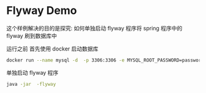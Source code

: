 # Flyway Demo
这个样例解决的目的是探究: 如何单独启动 flyway 程序将 spring 程序中的 flyway 刷到数据库中   

运行之前 首先使用 docker 启动数据库

```bash
docker run --name mysql -d  -p 3306:3306 -e MYSQL_ROOT_PASSWORD=password --restart unless-stopped mysql:8
```

单独启动 flyway 程序
```bash
java -jar  -flyway 

```

